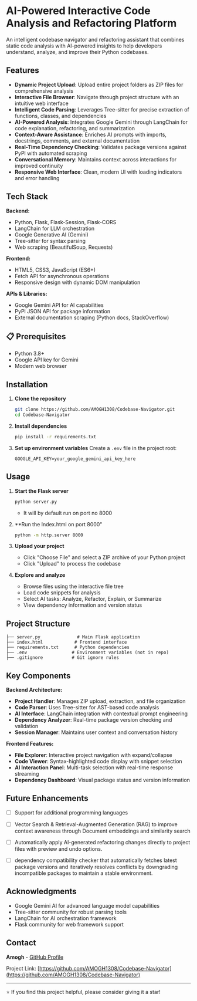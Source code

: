 # AI-Powered Interactive Code Analysis and Refactoring Platform

An intelligent codebase navigator and refactoring assistant that combines static code analysis with AI-powered insights to help developers understand, analyze, and improve their Python codebases.

## Features

- **Dynamic Project Upload**: Upload entire project folders as ZIP files for comprehensive analysis
- **Interactive File Browser**: Navigate through project structure with an intuitive web interface
- **Intelligent Code Parsing**: Leverages Tree-sitter for precise extraction of functions, classes, and dependencies
- **AI-Powered Analysis**: Integrates Google Gemini through LangChain for code explanation, refactoring, and summarization
- **Context-Aware Assistance**: Enriches AI prompts with imports, docstrings, comments, and external documentation
- **Real-Time Dependency Checking**: Validates package versions against PyPI with automated scraping
- **Conversational Memory**: Maintains context across interactions for improved continuity
- **Responsive Web Interface**: Clean, modern UI with loading indicators and error handling

## Tech Stack

**Backend:**
- Python, Flask, Flask-Session, Flask-CORS
- LangChain for LLM orchestration
- Google Generative AI (Gemini)
- Tree-sitter for syntax parsing
- Web scraping (BeautifulSoup, Requests)

**Frontend:**
- HTML5, CSS3, JavaScript (ES6+)
- Fetch API for asynchronous operations
- Responsive design with dynamic DOM manipulation

**APIs & Libraries:**
- Google Gemini API for AI capabilities
- PyPI JSON API for package information
- External documentation scraping (Python docs, StackOverflow)

## 📋 Prerequisites

- Python 3.8+
- Google API key for Gemini
- Modern web browser

## Installation

1. **Clone the repository**
   ```bash
   git clone https://github.com/AMOGH1308/Codebase-Navigator.git
   cd Codebase-Navigator
   ```

2. **Install dependencies**
   ```bash
   pip install -r requirements.txt
   ```

3. **Set up environment variables**
   Create a `.env` file in the project root:
   ```env
   GOOGLE_API_KEY=your_google_gemini_api_key_here
   ```



## Usage

1. **Start the Flask server**
   ```cmd
   python server.py
   ```
   - It will by default run on port no 8000
     
2. **Run the Index.html on port 8000"
   ```cmd
   python -m http.server 8000
   ```
   
3. **Upload your project**
   - Click "Choose File" and select a ZIP archive of your Python project
   - Click "Upload" to process the codebase

4. **Explore and analyze**
   - Browse files using the interactive file tree
   - Load code snippets for analysis
   - Select AI tasks: Analyze, Refactor, Explain, or Summarize
   - View dependency information and version status

## Project Structure

```
├── server.py              # Main Flask application
├── index.html            # Frontend interface
├── requirements.txt      # Python dependencies
├── .env                 # Environment variables (not in repo)
├── .gitignore           # Git ignore rules
```

## Key Components

**Backend Architecture:**
- **Project Handler**: Manages ZIP upload, extraction, and file organization
- **Code Parser**: Uses Tree-sitter for AST-based code analysis
- **AI Interface**: LangChain integration with contextual prompt engineering
- **Dependency Analyzer**: Real-time package version checking and validation
- **Session Manager**: Maintains user context and conversation history

**Frontend Features:**
- **File Explorer**: Interactive project navigation with expand/collapse
- **Code Viewer**: Syntax-highlighted code display with snippet selection
- **AI Interaction Panel**: Multi-task selection with real-time response streaming
- **Dependency Dashboard**: Visual package status and version information

## Future Enhancements

- [ ] Support for additional programming languages
- [ ] Vector Search & Retrieval-Augmented Generation (RAG) to improve context awareness through Document embeddings and similarity            search
- [ ] Automatically apply AI-generated refactoring changes directly to project files with preview and undo options.
- [ ] dependency compatibility checker that automatically fetches latest package versions and iteratively resolves conflicts by               downgrading incompatible packages to maintain a stable environment.


## Acknowledgments

- Google Gemini AI for advanced language model capabilities
- Tree-sitter community for robust parsing tools
- LangChain for AI orchestration framework
- Flask community for web framework support
  

## Contact

**Amogh** - [GitHub Profile](https://github.com/AMOGH1308)

Project Link: [https://github.com/AMOGH1308/Codebase-Navigator](https://github.com/AMOGH1308/Codebase-Navigator)

---

⭐ If you find this project helpful, please consider giving it a star!
